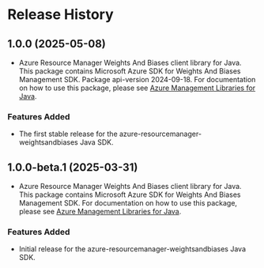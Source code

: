 # Release History

## 1.0.0 (2025-05-08)

- Azure Resource Manager Weights And Biases client library for Java. This package contains Microsoft Azure SDK for Weights And Biases Management SDK.  Package api-version 2024-09-18. For documentation on how to use this package, please see [Azure Management Libraries for Java](https://aka.ms/azsdk/java/mgmt).
### Features Added

- The first stable release for the azure-resourcemanager-weightsandbiases Java SDK.

## 1.0.0-beta.1 (2025-03-31)

- Azure Resource Manager Weights And Biases client library for Java. This package contains Microsoft Azure SDK for Weights And Biases Management SDK. For documentation on how to use this package, please see [Azure Management Libraries for Java](https://aka.ms/azsdk/java/mgmt).
### Features Added

- Initial release for the azure-resourcemanager-weightsandbiases Java SDK.
